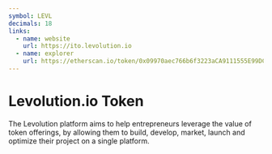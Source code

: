 ```yaml
---
symbol: LEVL
decimals: 18
links:
  - name: website
    url: https://ito.levolution.io
  - name: explorer
    url: https://etherscan.io/token/0x09970aec766b6f3223aCA9111555E99DC50Ff13a
---
```


# Levolution.io Token

The Levolution platform aims to help entrepreneurs leverage the value of token offerings, by allowing them to build, develop, market, launch and optimize their project on a single platform.
